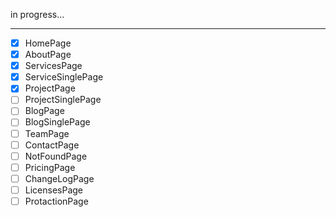 in progress...

---

- [x] HomePage
- [x] AboutPage
- [x] ServicesPage
- [x] ServiceSinglePage
- [x] ProjectPage
- [ ] ProjectSinglePage
- [ ] BlogPage
- [ ] BlogSinglePage
- [ ] TeamPage
- [ ] ContactPage
- [ ] NotFoundPage
- [ ] PricingPage
- [ ] ChangeLogPage
- [ ] LicensesPage
- [ ] ProtactionPage
